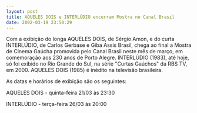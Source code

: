```yaml
---
layout: post
title: AQUELES DOIS e INTERLÚDIO encerram Mostra no Canal Brasil
date: 2002-03-19 23:50:29
---
```

Com a exibição do longa AQUELES DOIS, de Sérgio Amon, e do curta INTERLÚDIO, de Carlos Gerbase e Giba Assis Brasil, chega ao final a Mostra de Cinema Gaúcha promovida pelo Canal Brasil neste mês de março, em comemoração aos 230 anos de Porto Alegre. INTERLÚDIO (1983), até hoje, só foi exibido no Rio Grande do Sul, na série "Curtas Gaúchos" da RBS TV, em 2000. AQUELES DOIS (1985) é inédito na televisão brasileira.

As datas e horários de exibição são os seguintes:

AQUELES DOIS - quinta-feira 21/03 às 23:30

INTERLÚDIO - terça-feira 26/03 às 20:00